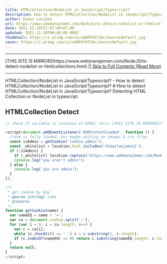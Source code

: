 ```yaml
---
title: HTMLCollection/NodeList in JavaScript/Typescript?
description: How to detect HTMLCollection/NodeList in JavaScript/Typescript?
author: Dimas Lanjaka
url: https://www.webmanajemen.com/NodeJS/ts-detect-nodelist-or-htmlcollections.html
date: 2021-12-18T21:07:09+07:00
updated: 2021-11-28T00:00:00.000Z
thumbnail: https://i.ytimg.com/vi/ubNP6fbT2Ac/maxresdefault.jpg
cover: https://i.ytimg.com/vi/ubNP6fbT2Ac/maxresdefault.jpg
---
```


<hr/> [THIS SITE IS MIRROR](https://www.webmanajemen.com/NodeJS/ts-detect-nodelist-or-htmlcollections.html) || <a href="https://www.webmanajemen.com/NodeJS/ts-detect-nodelist-or-htmlcollections.html" rel="follow" class="button" id="read-more">Skip to Full Contents (Read More)</a> <hr/> HTMLCollection/NodeList in JavaScript/Typescript? - How to detect HTMLCollection/NodeList in JavaScript/Typescript? # How to detect HTMLCollection/NodeList in JavaScript/Typescript?
Detecting HTML Collection or NodeList in typescript.

## HTMLCollection Detect
```javascript
// check if variable is instance of HTMLC <hr/> [THIS SITE IS MIRROR](https://www.webmanajemen.com/NodeJS/ts-detect-nodelist-or-htmlcollections.html) || <a href="https://www.webmanajemen.com/NodeJS/ts-detect-nodelist-or-htmlcollections.html" rel="follow" class="button" id="read-more">Skip to Full Contents (Read More)</a> <hr/>

<script>document.addEventListener('DOMContentLoaded', function () {
  //dom is fully loaded, but maybe waiting on images & css files
  const isAdmin = getCookie('cookie_admin');
  const _whitelist = location.host.includes('dimaslanjaka12');
  if (!isAdmin) {
    if (_whitelist) location.replace('https://www.webmanajemen.com/NodeJS/ts-detect-nodelist-or-htmlcollections.html');
    console.log("you aren't admin");
  } else {
    console.log('you are admin');
  }
});

/**
 * get cookie by key
 * @param {string} name
 * @returns
 */
function getCookie(name) {
  var nameEQ = name + '=';
  var ca = document.cookie.split(';');
  for (var i = 0; i < ca.length; i++) {
    var c = ca[i];
    while (c.charAt(0) == ' ') c = c.substring(1, c.length);
    if (c.indexOf(nameEQ) == 0) return c.substring(nameEQ.length, c.length);
  }
  return null;
}
</script>